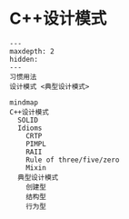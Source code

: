 # C++设计模式

```{toctree}
---
maxdepth: 2
hidden:
---
习惯用法
设计模式 <典型设计模式>
```

```{mermaid}
mindmap
C++设计模式
  SOLID
  Idioms
    CRTP
    PIMPL
    RAII
    Rule of three/five/zero
    Mixin
  典型设计模式
    创建型
    结构型
    行为型  
```

